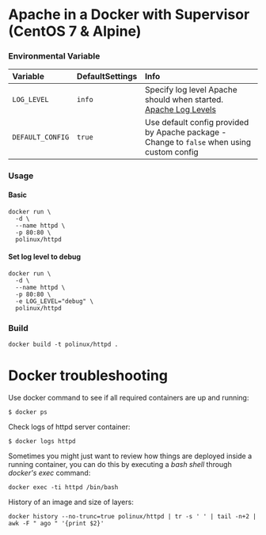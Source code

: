 # Apache in a Docker with Supervisor (CentOS 7 & Alpine)

### Environmental Variable

|Variable|DefaultSettings|Info|
|:--|:--|:--|
|`LOG_LEVEL`|`info`|Specify log level Apache should when started. [Apache Log Levels](https://httpd.apache.org/docs/2.4/mod/core.html#loglevel)|
|`DEFAULT_CONFIG`|`true`|Use default config provided by Apache package - Change to `false` when using custom config|

### Usage

#### Basic

    docker run \
      -d \
      --name httpd \
      -p 80:80 \
      polinux/httpd

#### Set log level to debug

    docker run \
      -d \
      --name httpd \
      -p 80:80 \
      -e LOG_LEVEL="debug" \
      polinux/httpd

### Build

    docker build -t polinux/httpd .

Docker troubleshooting
======================

Use docker command to see if all required containers are up and running:
```
$ docker ps
```

Check logs of httpd server container:
```
$ docker logs httpd
```

Sometimes you might just want to review how things are deployed inside a running
 container, you can do this by executing a _bash shell_ through _docker's
 exec_ command:
```
docker exec -ti httpd /bin/bash
```

History of an image and size of layers:
```
docker history --no-trunc=true polinux/httpd | tr -s ' ' | tail -n+2 | awk -F " ago " '{print $2}'
```

